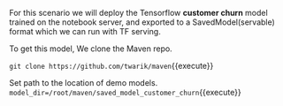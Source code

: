 For this scenario we will deploy the Tensorflow **customer churn** model trained on the notebook server, and exported to a SavedModel(servable) format which we can run with TF serving.

To get this model, We clone the Maven repo.

`git clone https://github.com/twarik/maven`{{execute}}

Set path to the location of demo models.
`model_dir=/root/maven/saved_model_customer_churn`{{execute}}
